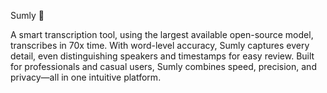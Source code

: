 Sumly 📝

A smart transcription tool, using the largest available open-source model, transcribes in 70x time. With word-level accuracy, Sumly captures every detail, even distinguishing speakers and timestamps for easy review. Built for professionals and casual users, Sumly combines speed, precision, and privacy—all in one intuitive platform.
